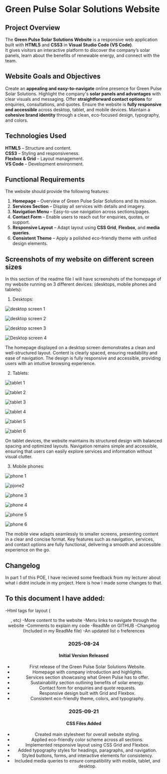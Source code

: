# Green Pulse Solar Solutions Website

## Project Overview

The **Green Pulse Solar Solutions Website** is a responsive web application built with **HTML5** and **CSS3** in **Visual Studio Code (VS Code)**.  
It gives visitors an interactive platform to discover the company’s solar panels, learn about the benefits of renewable energy, and connect with the team.



## Website Goals and Objectives
Create an **appealing and easy-to-navigate** online presence for Green Pulse Solar Solutions.
Highlight the company's **solar panels and advantages** with clear visuals and messaging.
Offer **straightforward contact options** for enquiries, consultations, and quotes.
Ensure the website is **fully responsive and accessible** across desktop, tablet, and mobile devices.
Maintain a **cohesive brand identity** through a clean, eco-focused design, typography, and colors.



## Technologies Used
**HTML5** – Structure and content.  
**CSS3** – Styling and responsiveness.  
**Flexbox & Grid** – Layout management.  
**VS Code** – Development environment. 



## Functional Requirements
The website should provide the following features:  

1. **Homepage** – Overview of Green Pulse Solar Solutions and its mission.  
2. **Services Section** – Display all services with details and imagery.  
3. **Navigation Menu** – Easy-to-use navigation across sections/pages.  
4. **Contact Form** – Enable users to reach out for enquiries, quotes, or support.  
6. **Responsive Layout** – Adapt layout using **CSS Grid**, **Flexbox**, and **media queries**.  
7. **Consistent Theme** – Apply a polished eco-friendly theme with unified design elements.


## Screenshots of my website on different screen sizes
In this section of the readme file I will have screenshots of the homepage of my website running on 3 different devices: (desktops, mobile phones and tablets):
1. Desktops:

![desktop screen 1](https://github.com/user-attachments/assets/39dafeb8-4a83-4811-9af0-eec1b02efe74)

![desktop screen 2](https://github.com/user-attachments/assets/9e9b4f8c-d535-47b8-af8f-c389ba7b9e99)

![desktop screen 3](https://github.com/user-attachments/assets/6b9f7ecb-efde-4705-ad19-3eaac3b07ff6)

![Desktop screen 4](https://github.com/user-attachments/assets/5d33e834-51ac-4374-bfaf-ea17213ab31d)

The homepage displayed on a desktop screen demonstrates a clean and well-structured layout. Content is clearly spaced, ensuring readability and ease of navigation. The design is fully responsive and accessible, providing users with an intuitive browsing experience.

2. Tablets:

![tablet 1](https://github.com/user-attachments/assets/7748afc1-f710-4693-a796-c5d8dd14fb89)

![tablet 2](https://github.com/user-attachments/assets/607d45d8-5d12-43c1-ba3d-701c03552628)

![tablet 3](https://github.com/user-attachments/assets/fed5cc74-b941-4ca7-b837-85ef029e88bb)

![tablet 4](https://github.com/user-attachments/assets/dd8129c5-5b53-43b2-83de-7932579ff770)

![tablet 5](https://github.com/user-attachments/assets/813b4452-c925-4e37-95f5-0a8654560fb0)

![tablet 6](https://github.com/user-attachments/assets/6cac5b92-27d8-420c-a333-d529e77febe2)

On tablet devices, the website maintains its structured design with balanced spacing and optimized layouts. Navigation remains simple and accessible, ensuring that users can easily explore services and information without visual clutter.

3. Mobile phones:

![phone 1](https://github.com/user-attachments/assets/05433f27-3d53-4db5-a402-4ed8814c0ded)

![pjone2](https://github.com/user-attachments/assets/90b5ff63-a260-4dab-90f5-4688a2db0c5d)

![phone 3](https://github.com/user-attachments/assets/cca9cee4-8aa0-48c4-8206-d34d1ebbeb74)

![phone 4](https://github.com/user-attachments/assets/88738ccf-fa87-4070-9872-c02b63c1b975)

![phone 5](https://github.com/user-attachments/assets/93523a16-9df7-4e4e-91ec-7e0d259cf73e)

![phone 6](https://github.com/user-attachments/assets/a7eab27b-5f04-4340-aaf1-26af0e913952)

The mobile view adapts seamlessly to smaller screens, presenting content in a clear and concise format. Key features such as navigation, services, and contact options are fully functional, delivering a smooth and accessible experience on the go. 

## Changelog
In part 1 of this POE, I have recieved some feedback from my lecturer about what i didnt include in my project. Here is how I made some changes to that. 

## To this document I have added:
-Html tags for layout (<header>, <body> etc)
-More content to the website
-Menu links to navigate through the website
-Comments to explain my code
-ReadMe on GITHUB
-Changelog (Included in my ReadMe file)
-An updated list o freferences

### 2025-08-24
#### Initial Version Released
- First release of the Green Pulse Solar Solutions Website.  
- Homepage with company introduction and highlights.  
- Services section showcasing what Green Pulse has to offer.  
- Sustainability section outlining benefits of solar energy.  
- Contact form for enquiries and quote requests.  
- Responsive design built with Grid and Flexbox.  
- Consistent eco-friendly theme, colors, and typography. 

### 2025-09-21  
#### CSS Files Added  
- Created main stylesheet for overall website styling.  
- Applied eco-friendly color scheme across all sections.  
- Implemented responsive layout using CSS Grid and Flexbox.  
- Added typography styles for headings, paragraphs, and navigation.  
- Styled buttons, forms, and interactive elements for consistency.  
- Included media queries to ensure compatibility with mobile, tablet,  and desktop.

